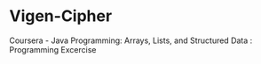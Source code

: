 # Vigen-Cipher
Coursera - Java Programming: Arrays, Lists, and Structured Data : Programming Excercise

